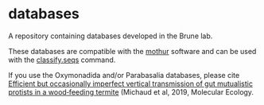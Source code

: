 # databases
A repository containing databases developed in the Brune lab.

These databases are compatible with the [mothur](https://github.com/mothur/mothur/releases/tag/v.1.43.0) software and can be used with the [classify.seqs](https://www.mothur.org/wiki/Classify.seqs) command.

If you use the Oxymonadida and/or Parabasalia databases, please cite [Efficient but occasionally imperfect vertical transmission of gut mutualistic protists in a wood‐feeding termite](https://doi.org/10.1111/mec.15322) (Michaud et al, 2019, Molecular Ecology.

